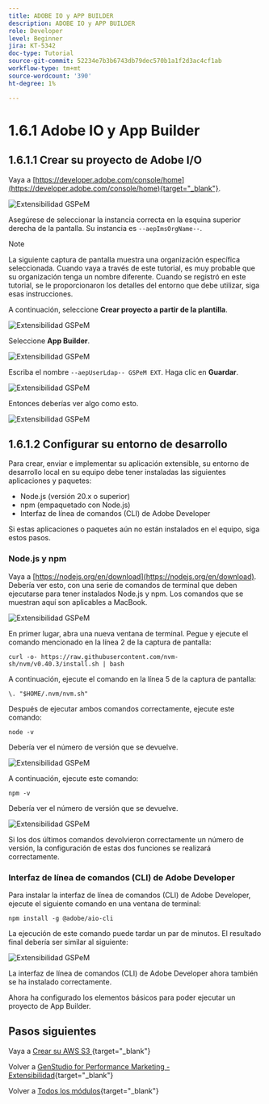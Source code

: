 ```yaml
---
title: ADOBE IO y APP BUILDER
description: ADOBE IO y APP BUILDER
role: Developer
level: Beginner
jira: KT-5342
doc-type: Tutorial
source-git-commit: 52234e7b3b6743db79dec570b1a1f2d3ac4cf1ab
workflow-type: tm+mt
source-wordcount: '390'
ht-degree: 1%

---
```


# 1.6.1 Adobe IO y App Builder

## 1.6.1.1 Crear su proyecto de Adobe I/O

Vaya a [https://developer.adobe.com/console/home](https://developer.adobe.com/console/home){target="_blank"}.

![Extensibilidad GSPeM](./images/gspemext1.png)

Asegúrese de seleccionar la instancia correcta en la esquina superior derecha de la pantalla. Su instancia es `--aepImsOrgName--`.

>[!NOTE]
>
> La siguiente captura de pantalla muestra una organización específica seleccionada. Cuando vaya a través de este tutorial, es muy probable que su organización tenga un nombre diferente. Cuando se registró en este tutorial, se le proporcionaron los detalles del entorno que debe utilizar, siga esas instrucciones.

A continuación, seleccione **Crear proyecto a partir de la plantilla**.

![Extensibilidad GSPeM](./images/gspemext2.png)

Seleccione **App Builder**.

![Extensibilidad GSPeM](./images/gspemext4.png)

Escriba el nombre `--aepUserLdap-- GSPeM EXT`. Haga clic en **Guardar**.

![Extensibilidad GSPeM](./images/gspemext5.png)

Entonces deberías ver algo como esto.

![Extensibilidad GSPeM](./images/gspemext6.png)

## 1.6.1.2 Configurar su entorno de desarrollo

Para crear, enviar e implementar su aplicación extensible, su entorno de desarrollo local en su equipo debe tener instaladas las siguientes aplicaciones y paquetes:

- Node.js (versión 20.x o superior)
- npm (empaquetado con Node.js)
- Interfaz de línea de comandos (CLI) de Adobe Developer

Si estas aplicaciones o paquetes aún no están instalados en el equipo, siga estos pasos.

### Node.js y npm

Vaya a [https://nodejs.org/en/download](https://nodejs.org/en/download). Debería ver esto, con una serie de comandos de terminal que deben ejecutarse para tener instalados Node.js y npm. Los comandos que se muestran aquí son aplicables a MacBook.

![Extensibilidad GSPeM](./images/gspemext7.png)

En primer lugar, abra una nueva ventana de terminal. Pegue y ejecute el comando mencionado en la línea 2 de la captura de pantalla:

`curl -o- https://raw.githubusercontent.com/nvm-sh/nvm/v0.40.3/install.sh | bash`

A continuación, ejecute el comando en la línea 5 de la captura de pantalla:

`\. "$HOME/.nvm/nvm.sh"`

Después de ejecutar ambos comandos correctamente, ejecute este comando:

`node -v`

Debería ver el número de versión que se devuelve.

![Extensibilidad GSPeM](./images/gspemext8.png)

A continuación, ejecute este comando:

`npm -v`

Debería ver el número de versión que se devuelve.

![Extensibilidad GSPeM](./images/gspemext9.png)

Si los dos últimos comandos devolvieron correctamente un número de versión, la configuración de estas dos funciones se realizará correctamente.

### Interfaz de línea de comandos (CLI) de Adobe Developer

Para instalar la interfaz de línea de comandos (CLI) de Adobe Developer, ejecute el siguiente comando en una ventana de terminal:

`npm install -g @adobe/aio-cli`

La ejecución de este comando puede tardar un par de minutos. El resultado final debería ser similar al siguiente:

![Extensibilidad GSPeM](./images/gspemext10.png)

La interfaz de línea de comandos (CLI) de Adobe Developer ahora también se ha instalado correctamente.

Ahora ha configurado los elementos básicos para poder ejecutar un proyecto de App Builder.

## Pasos siguientes

Vaya a [Crear su AWS S3 ](./ex2.md){target="_blank"}

Volver a [GenStudio for Performance Marketing - Extensibilidad](./genstudioext.md){target="_blank"}

Volver a [Todos los módulos](./../../../overview.md){target="_blank"}
